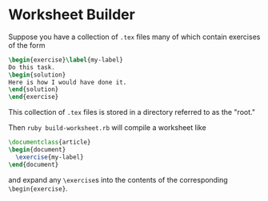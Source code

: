 # Worksheet Builder

Suppose you have a collection of `.tex` files many of which contain exercises of the form

```latex
\begin{exercise}\label{my-label}
Do this task.
\begin{solution}
Here is how I would have done it.
\end{solution}
\end{exercise}
```

This collection of `.tex` files is stored in a directory referred to
as the "root."

Then `ruby build-worksheet.rb` will compile a worksheet like

```latex
\documentclass{article}
\begin{document}
  \exercise{my-label}
\end{document}
```

and expand any `\exercise`s into the contents of the corresponding
`\begin{exercise}`.
